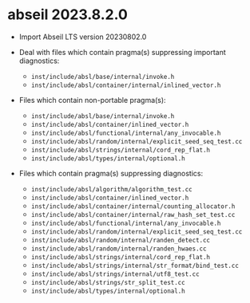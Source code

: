# abseil 2023.8.2.0

*   Import Abseil LTS version 20230802.0
*   Deal with files which contain pragma(s) suppressing important diagnostics:

    *   `inst/include/absl/base/internal/invoke.h`
    *   `inst/include/absl/container/internal/inlined_vector.h`

*   Files which contain non-portable pragma(s):

    *   `inst/include/absl/base/internal/invoke.h`
    *   `inst/include/absl/container/inlined_vector.h`
    *   `inst/include/absl/functional/internal/any_invocable.h`
    *   `inst/include/absl/random/internal/explicit_seed_seq_test.cc`
    *   `inst/include/absl/strings/internal/cord_rep_flat.h`
    *   `inst/include/absl/types/internal/optional.h`

*   Files which contain pragma(s) suppressing diagnostics:

    *   `inst/include/absl/algorithm/algorithm_test.cc`
    *   `inst/include/absl/container/inlined_vector.h`
    *   `inst/include/absl/container/internal/counting_allocator.h`
    *   `inst/include/absl/container/internal/raw_hash_set_test.cc`
    *   `inst/include/absl/functional/internal/any_invocable.h`
    *   `inst/include/absl/random/internal/explicit_seed_seq_test.cc`
    *   `inst/include/absl/random/internal/randen_detect.cc`
    *   `inst/include/absl/random/internal/randen_hwaes.cc`
    *   `inst/include/absl/strings/internal/cord_rep_flat.h`
    *   `inst/include/absl/strings/internal/str_format/bind_test.cc`
    *   `inst/include/absl/strings/internal/utf8_test.cc`
    *   `inst/include/absl/strings/str_split_test.cc`
    *   `inst/include/absl/types/internal/optional.h`
